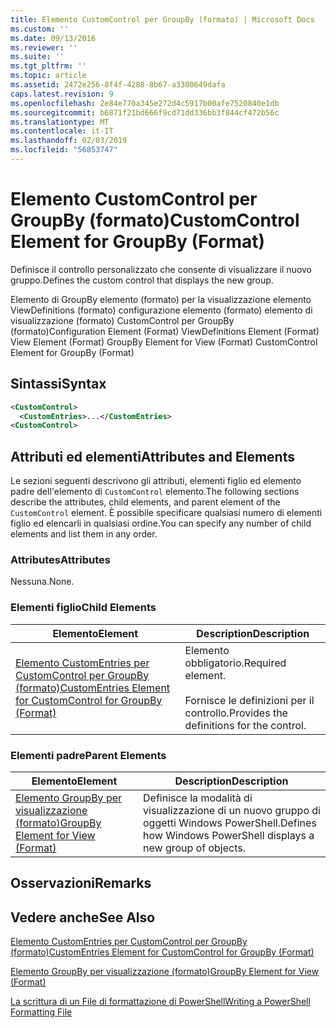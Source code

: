 ```yaml
---
title: Elemento CustomControl per GroupBy (formato) | Microsoft Docs
ms.custom: ''
ms.date: 09/13/2016
ms.reviewer: ''
ms.suite: ''
ms.tgt_pltfrm: ''
ms.topic: article
ms.assetid: 2472e256-8f4f-4288-8b67-a3300649dafa
caps.latest.revision: 9
ms.openlocfilehash: 2e84e770a345e272d4c5917b00afe7520840e1db
ms.sourcegitcommit: b6871f21bd666f9cd71dd336bb3f844cf472b56c
ms.translationtype: MT
ms.contentlocale: it-IT
ms.lasthandoff: 02/03/2019
ms.locfileid: "56853747"
---
```

# <a name="customcontrol-element-for-groupby-format"></a><span data-ttu-id="11759-102">Elemento CustomControl per GroupBy (formato)</span><span class="sxs-lookup"><span data-stu-id="11759-102">CustomControl Element for GroupBy (Format)</span></span>

<span data-ttu-id="11759-103">Definisce il controllo personalizzato che consente di visualizzare il nuovo gruppo.</span><span class="sxs-lookup"><span data-stu-id="11759-103">Defines the custom control that displays the new group.</span></span>

<span data-ttu-id="11759-104">Elemento di GroupBy elemento (formato) per la visualizzazione elemento ViewDefinitions (formato) configurazione elemento (formato) elemento di visualizzazione (formato) CustomControl per GroupBy (formato)</span><span class="sxs-lookup"><span data-stu-id="11759-104">Configuration Element (Format) ViewDefinitions Element (Format) View Element (Format) GroupBy Element for View (Format) CustomControl Element for GroupBy (Format)</span></span>

## <a name="syntax"></a><span data-ttu-id="11759-105">Sintassi</span><span class="sxs-lookup"><span data-stu-id="11759-105">Syntax</span></span>

```xml
<CustomControl>
  <CustomEntries>...</CustomEntries>
<CustomControl>
```

## <a name="attributes-and-elements"></a><span data-ttu-id="11759-106">Attributi ed elementi</span><span class="sxs-lookup"><span data-stu-id="11759-106">Attributes and Elements</span></span>

<span data-ttu-id="11759-107">Le sezioni seguenti descrivono gli attributi, elementi figlio ed elemento padre dell'elemento di `CustomControl` elemento.</span><span class="sxs-lookup"><span data-stu-id="11759-107">The following sections describe the attributes, child elements, and parent element of the `CustomControl` element.</span></span> <span data-ttu-id="11759-108">È possibile specificare qualsiasi numero di elementi figlio ed elencarli in qualsiasi ordine.</span><span class="sxs-lookup"><span data-stu-id="11759-108">You can specify any number of child elements and list them in any order.</span></span>

### <a name="attributes"></a><span data-ttu-id="11759-109">Attributes</span><span class="sxs-lookup"><span data-stu-id="11759-109">Attributes</span></span>

<span data-ttu-id="11759-110">Nessuna.</span><span class="sxs-lookup"><span data-stu-id="11759-110">None.</span></span>

### <a name="child-elements"></a><span data-ttu-id="11759-111">Elementi figlio</span><span class="sxs-lookup"><span data-stu-id="11759-111">Child Elements</span></span>

|<span data-ttu-id="11759-112">Elemento</span><span class="sxs-lookup"><span data-stu-id="11759-112">Element</span></span>|<span data-ttu-id="11759-113">Description</span><span class="sxs-lookup"><span data-stu-id="11759-113">Description</span></span>|
|-------------|-----------------|
|[<span data-ttu-id="11759-114">Elemento CustomEntries per CustomControl per GroupBy (formato)</span><span class="sxs-lookup"><span data-stu-id="11759-114">CustomEntries Element for CustomControl for GroupBy (Format)</span></span>](./customentries-element-for-customcontrol-for-groupby-format.md)|<span data-ttu-id="11759-115">Elemento obbligatorio.</span><span class="sxs-lookup"><span data-stu-id="11759-115">Required element.</span></span><br /><br /> <span data-ttu-id="11759-116">Fornisce le definizioni per il controllo.</span><span class="sxs-lookup"><span data-stu-id="11759-116">Provides the definitions for the control.</span></span>|

### <a name="parent-elements"></a><span data-ttu-id="11759-117">Elementi padre</span><span class="sxs-lookup"><span data-stu-id="11759-117">Parent Elements</span></span>

|<span data-ttu-id="11759-118">Elemento</span><span class="sxs-lookup"><span data-stu-id="11759-118">Element</span></span>|<span data-ttu-id="11759-119">Description</span><span class="sxs-lookup"><span data-stu-id="11759-119">Description</span></span>|
|-------------|-----------------|
|[<span data-ttu-id="11759-120">Elemento GroupBy per visualizzazione (formato)</span><span class="sxs-lookup"><span data-stu-id="11759-120">GroupBy Element for View (Format)</span></span>](./groupby-element-for-view-format.md)|<span data-ttu-id="11759-121">Definisce la modalità di visualizzazione di un nuovo gruppo di oggetti Windows PowerShell.</span><span class="sxs-lookup"><span data-stu-id="11759-121">Defines how Windows PowerShell displays a new group of objects.</span></span>|

## <a name="remarks"></a><span data-ttu-id="11759-122">Osservazioni</span><span class="sxs-lookup"><span data-stu-id="11759-122">Remarks</span></span>

## <a name="see-also"></a><span data-ttu-id="11759-123">Vedere anche</span><span class="sxs-lookup"><span data-stu-id="11759-123">See Also</span></span>

[<span data-ttu-id="11759-124">Elemento CustomEntries per CustomControl per GroupBy (formato)</span><span class="sxs-lookup"><span data-stu-id="11759-124">CustomEntries Element for CustomControl for GroupBy (Format)</span></span>](./customentries-element-for-customcontrol-for-groupby-format.md)

[<span data-ttu-id="11759-125">Elemento GroupBy per visualizzazione (formato)</span><span class="sxs-lookup"><span data-stu-id="11759-125">GroupBy Element for View (Format)</span></span>](./groupby-element-for-view-format.md)

[<span data-ttu-id="11759-126">La scrittura di un File di formattazione di PowerShell</span><span class="sxs-lookup"><span data-stu-id="11759-126">Writing a PowerShell Formatting File</span></span>](./writing-a-powershell-formatting-file.md)
